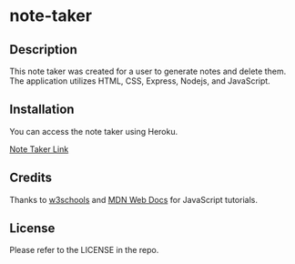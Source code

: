 # note-taker

## Description

This note taker was created for a user to generate notes and delete them. The application utilizes HTML, CSS, Express, Nodejs, and JavaScript. 

## Installation

You can access the note taker using Heroku. 

[Note Taker Link](https://note-taker-acappleman.herokuapp.com/)

## Credits

Thanks to [w3schools](https://w3schools.com) and [MDN Web Docs](https://developer.mozilla.org/en-US/) for JavaScript tutorials. 

## License

Please refer to the LICENSE in the repo.
